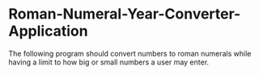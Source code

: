 # Roman-Numeral-Year-Converter-Application
The following program should convert numbers to roman numerals while having a limit to how big or small numbers a user may enter.
